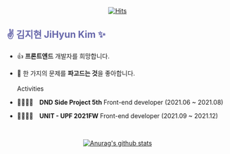 <div align="center">
  
  [![Hits](https://hits.seeyoufarm.com/api/count/incr/badge.svg?url=https%3A%2F%2Fgithub.com%2Fkkjjhhbb&count_bg=%23A9D2FD&title_bg=%23555555&icon=&icon_color=%23E7E7E7&title=hits&edge_flat=false)](https://hits.seeyoufarm.com)
</div>
<h2 style="color:#6868ab"> ✌ 김지현 JiHyun Kim ✨ </h2>

- 👍 **프론트엔드** 개발자를 희망합니다.
- 🥴 한 가지의 문제를 **파고드는 것**을 좋아합니다.<br><br>
Activities

- 👨‍👩‍👧‍👦&emsp;**DND Side Project 5th** Front-end developer (2021.06 ~ 2021.08)
- 👨‍👩‍👧‍👦&emsp;**UNIT - UPF 2021FW** Front-end developer (2021.09 ~ 2021.12)
<br>
<div align="center">
  
  [![Anurag's github stats](https://github-readme-stats.vercel.app/api?username=kkjjhhbb)](https://github.com/anuraghazra/github-readme-stats)
</div>

